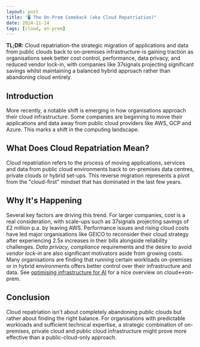 ```yaml
---
layout: post
title: "🖥 The On-Prem Comeback (aka Cloud Repatriation)"
date: 2024-11-14
tags: [cloud, on-prem]
---
```


**TL;DR:** Cloud repatriation-the strategic migration of applications and data from public clouds back to on-premises infrastructure-is gaining traction as organisations seek better cost control, performance, data privacy, and reduced vendor lock-in, with companies like 37signals projecting significant savings whilst maintaining a balanced hybrid approach rather than abandoning cloud entirely.
<!--more-->

## Introduction

More recently, a notable shift is emerging in how organisations approach their cloud infrastructure. Some companies are beginning to move their applications and data away from public cloud providers like AWS, GCP and Azure. This marks a shift in the computing landscape.

## What Does Cloud Repatriation Mean?

Cloud repatriation refers to the process of moving applications, services and data from public cloud environments back to on-premises data centres, private clouds or hybrid set-ups. This reverse migration represents a pivot from the "cloud-first" mindset that has dominated in the last few years.

## Why It's Happening

Several key factors are driving this trend. For larger companies, cost is a real consideration, with scale-ups such as 37signals projecting savings of £2 million p.a. by leaving AWS. Performance issues and rising cloud costs have led major organisations like GEICO to reconsider their cloud strategy after experiencing
2.5x increases in their bills alongside reliability challenges. _Data privacy_,
_compliance_ requirements and the desire to avoid _vendor lock-in_ are also significant motivators aside from growing costs. Many organisations are finding that running certain workloads on-premises or in hybrid environments offers better control over their infrastructure and data. See [optimising infrastructure for AI](https://www.youtube.com/watch?v=kyJJeik9loU) for a nice overview on cloud<->on-prem.

## Conclusion

Cloud repatriation isn't about completely abandoning public clouds but rather about finding the right balance. For organisations with predictable workloads and sufficient technical expertise, a strategic combination of on-premises, private cloud and public cloud infrastructure might prove more effective than a public-cloud-only approach.
